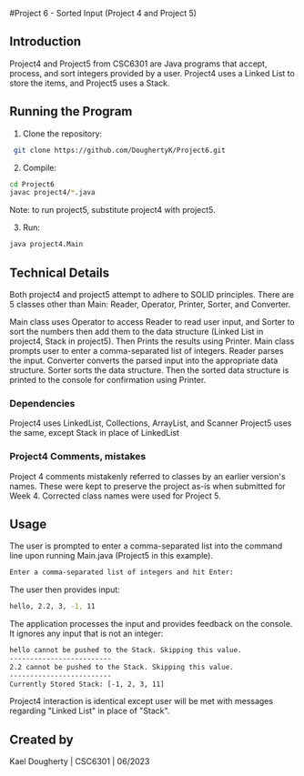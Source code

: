 #Project 6 - Sorted Input (Project 4 and Project 5)

## Introduction

Project4 and Project5 from CSC6301 are Java programs that accept, process, and sort integers provided by a user. Project4 uses a Linked List to store the items, and Project5 uses a Stack.

## Running the Program

1. Clone the repository:

```bash
 git clone https://github.com/DoughertyK/Project6.git
 ```
   
2. Compile:

```bash
cd Project6
javac project4/*.java
```
Note: to run project5, substitute project4 with project5.

3. Run:

```bash
java project4.Main
```

## Technical Details

Both project4 and project5 attempt to adhere to SOLID principles.  There are 5 classes other than Main: Reader, Operator, Printer, Sorter, and Converter.  

Main class uses Operator to access Reader to read user input, and Sorter to sort the numbers then add them to the data structure (Linked List in project4, Stack in project5). Then Prints the results using Printer. Main class prompts user to enter a comma-separated list of integers. Reader parses the input. Converter converts the parsed input into the appropriate data structure. Sorter sorts the data structure. Then the sorted data structure is printed to the console for confirmation using Printer.

### Dependencies
Project4 uses LinkedList, Collections, ArrayList, and Scanner
Project5 uses the same, except Stack in place of LinkedList

### Project4 Comments, mistakes
Project 4 comments mistakenly referred to classes by an earlier version's names.  These were kept to preserve the project as-is when submitted for Week 4. Corrected class names were used for Project 5. 

## Usage

The user is prompted to enter a comma-separated list into the command line upon running Main.java (Project5 in this example).

```bash
Enter a comma-separated list of integers and hit Enter:
```

The user then provides input:

```bash
hello, 2.2, 3, -1, 11
```

The application processes the input and provides feedback on the console. It ignores any input that is not an integer:

```bash
hello cannot be pushed to the Stack. Skipping this value.
-------------------------
2.2 cannot be pushed to the Stack. Skipping this value.
-------------------------
Currently Stored Stack: [-1, 2, 3, 11]
```

Project4 interaction is identical except user will be met with messages regarding "Linked List" in place of "Stack".

## Created by

Kael Dougherty | CSC6301 | 06/2023

